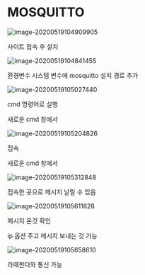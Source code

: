 # MOSQUITTO

![image-20200519104909905](C:\Users\student\AppData\Roaming\Typora\typora-user-images\image-20200519104909905.png)



사이트 접속 후 설치

![image-20200519104841455](C:\Users\student\AppData\Roaming\Typora\typora-user-images\image-20200519104841455.png)



환경변수 시스템 변수에 mosquitto 설치 경로 추가



![image-20200519105027440](C:\Users\student\AppData\Roaming\Typora\typora-user-images\image-20200519105027440.png)

cmd 명령어로 실행



새로운 cmd 창에서 

![image-20200519105204826](C:\Users\student\AppData\Roaming\Typora\typora-user-images\image-20200519105204826.png)

접속



새로운 cmd 창에서

![image-20200519105312848](C:\Users\student\AppData\Roaming\Typora\typora-user-images\image-20200519105312848.png)

접속한 곳으로 메시지 날릴 수 있음



![image-20200519105611628](C:\Users\student\AppData\Roaming\Typora\typora-user-images\image-20200519105611628.png)



메시지 온것 확인



ip 옵션 주고 메시지 보내는 것 가능

![image-20200519105658610](C:\Users\student\AppData\Roaming\Typora\typora-user-images\image-20200519105658610.png)



라떼판다와 통신 가능